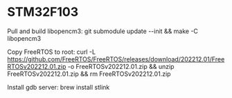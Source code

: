 # STM32F103

Pull and build libopencm3:
git submodule update --init && make -C libopencm3  


Copy FreeRTOS to root:
curl -L https://github.com/FreeRTOS/FreeRTOS/releases/download/202212.01/FreeRTOSv202212.01.zip -o FreeRTOSv202212.01.zip && unzip FreeRTOSv202212.01.zip && rm FreeRTOSv202212.01.zip


Install gdb server:
brew install stlink